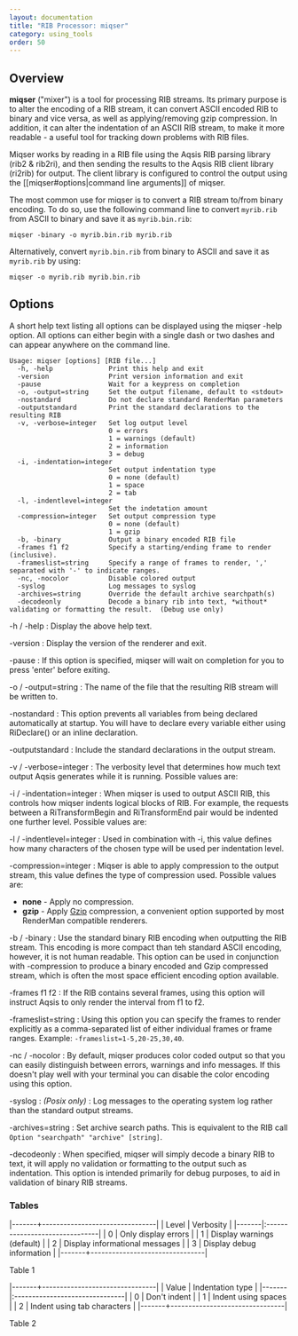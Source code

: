 ```yaml
---
layout: documentation
title: "RIB Processor: miqser"
category: using_tools
order: 50
---
```



Overview
--------

**miqser** ("mixer") is a tool for processing RIB streams. Its primary purpose
is to alter the encoding of a RIB stream, it can convert ASCII encoded RIB to
binary and vice versa, as well as applying/removing gzip compression. In
addition, it can alter the indentation of an ASCII RIB stream, to make it more
readable - a useful tool for tracking down problems with RIB files.

Miqser works by reading in a RIB file using the Aqsis RIB parsing library (rib2
& rib2ri), and then sending the results to the Aqsis RIB client library
(ri2rib) for output. The client library is configured to control the output
using the [[miqser#options|command line arguments]] of miqser.

The most common use for miqser is to convert a RIB stream to/from binary
encoding. To do so, use the following command line to convert `myrib.rib`
from ASCII to binary and save it as `myrib.bin.rib`:

    miqser -binary -o myrib.bin.rib myrib.rib

Alternatively, convert `myrib.bin.rib` from binary to ASCII and save it as `myrib.rib` by using:

    miqser -o myrib.rib myrib.bin.rib

Options
-------

A short help text listing all options can be displayed using the miqser -help
option. All options can either begin with a single dash or two dashes and can
appear anywhere on the command line. 

    Usage: miqser [options] [RIB file...]
      -h, -help              Print this help and exit
      -version               Print version information and exit
      -pause                 Wait for a keypress on completion
      -o, -output=string     Set the output filename, default to <stdout>
      -nostandard            Do not declare standard RenderMan parameters
      -outputstandard        Print the standard declarations to the resulting RIB
      -v, -verbose=integer   Set log output level
                             0 = errors
                             1 = warnings (default)
                             2 = information
                             3 = debug
      -i, -indentation=integer
                             Set output indentation type
                             0 = none (default)
                             1 = space
                             2 = tab
      -l, -indentlevel=integer
                             Set the indetation amount
      -compression=integer   Set output compression type
                             0 = none (default)
                             1 = gzip
      -b, -binary            Output a binary encoded RIB file
      -frames f1 f2          Specify a starting/ending frame to render (inclusive).
      -frameslist=string     Specify a range of frames to render, ',' separated with '-' to indicate ranges.
      -nc, -nocolor          Disable colored output
      -syslog                Log messages to syslog
      -archives=string       Override the default archive searchpath(s)
      -decodeonly            Decode a binary rib into text, *without* validating or formatting the result.  (Debug use only)


-h / -help
  : Display the above help text.

-version
  : Display the version of the renderer and exit.

-pause
  : If this option is specified, miqser will wait on completion for you to
    press 'enter' before exiting.

-o / -output=string
  : The name of the file that the resulting RIB stream will be written to.

-nostandard
  : This option prevents all variables from being declared automatically at
    startup. You will have to declare every variable either using RiDeclare() or an
    inline declaration.

-outputstandard
  : Include the standard declarations in the output stream.

-v / -verbose=integer
  : The verbosity level that determines how much text output Aqsis generates
    while it is running. Possible values are:

-i / -indentation=integer
  : When miqser is used to output ASCII RIB, this controls how miqser indents
    logical blocks of RIB. For example, the requests between a RiTransformBegin and
    RiTransformEnd pair would be indented one further level. Possible values are:

-l / -indentlevel=integer
  : Used in combination with -i, this value defines how many characters of the
    chosen type will be used per indentation level.

-compression=integer
  : Miqser is able to apply compression to the output stream, this value
    defines the type of compression used. Possible values are:

  * **none** - Apply no compression.
  * **gzip** - Apply [Gzip](http://en.wikipedia.org/wiki/Gzip) compression, a
    convenient option supported by most RenderMan compatible renderers.

-b / -binary
  : Use the standard binary RIB encoding when outputting the RIB stream. This
    encoding is more compact than teh standard ASCII encoding, however, it is not
    human readable. This option can be used in conjunction with -compression to
    produce a binary encoded and Gzip compressed stream, which is often the most
    space efficient encoding option available.

-frames f1 f2
  : If the RIB contains several frames, using this option will instruct Aqsis
    to only render the interval from f1 to f2.

-frameslist=string
  : Using this option you can specify the frames to render explicitly as a
    comma-separated list of either individual frames or frame ranges. Example:
    `-frameslist=1-5,20-25,30,40`.

-nc / -nocolor
  : By default, miqser produces color coded output so that you can easily
    distinguish between errors, warnings and info messages. If this doesn't play
    well with your terminal you can disable the color encoding using this option.

-syslog
  : _(Posix only)_
  : Log messages to the operating system log rather than the standard output
    streams.

-archives=string
  : Set archive search paths. This is equivalent to the RIB call `Option
    "searchpath" "archive" [string]`.

-decodeonly
  : When specified, miqser will simply decode a binary RIB to text, it will
    apply no validation or formatting to the output such as indentation. This
    option is intended primarily for debug purposes, to aid in validation of binary
    RIB streams.



### Tables

|-------+--------------------------------|
| Level | Verbosity                      |
|-------|:-------------------------------|
|  0    | Only display errors            |
|  1    | Display warnings (default)     |
|  2    | Display informational messages |
|  3    | Display debug information      |
|-------+--------------------------------|

Table 1


|-------+--------------------------------|
| Value | Indentation type               |
|-------|:-------------------------------|
|  0    | Don't indent                   |
|  1    | Indent using spaces            |
|  2    | Indent using tab characters    |
|-------+--------------------------------|

Table 2

